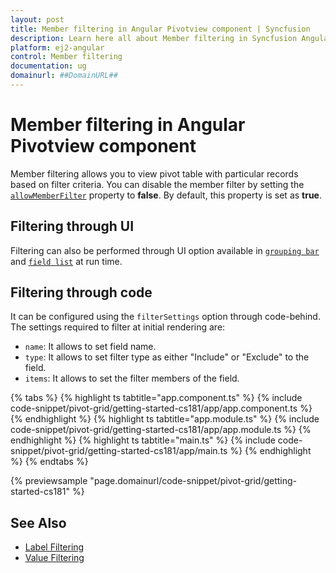 ```yaml
---
layout: post
title: Member filtering in Angular Pivotview component | Syncfusion
description: Learn here all about Member filtering in Syncfusion Angular Pivotview component of Syncfusion Essential JS 2 and more.
platform: ej2-angular
control: Member filtering 
documentation: ug
domainurl: ##DomainURL##
---
```


# Member filtering in Angular Pivotview component

Member filtering allows you to view pivot table with particular records based on filter criteria. You can disable the member filter by setting the [`allowMemberFilter`](https://ej2.syncfusion.com/angular/documentation/api/pivotview/dataSourceSettings/#allowmemberfilter) property to **false**. By default, this property is set as **true**.

## Filtering through UI

Filtering can also be performed through UI option available in [`grouping bar`](./grouping-bar) and [`field list`](./field-list) at run time.

## Filtering through code

It can be configured using the `filterSettings` option through code-behind. The settings required to filter at initial rendering are:
* `name`: It allows to set field name.
* `type`: It allows to set filter type as either "Include" or "Exclude" to the field.
* `items`: It allows to set the filter members of the field.

{% tabs %}
{% highlight ts tabtitle="app.component.ts" %}
{% include code-snippet/pivot-grid/getting-started-cs181/app/app.component.ts %}
{% endhighlight %}
{% highlight ts tabtitle="app.module.ts" %}
{% include code-snippet/pivot-grid/getting-started-cs181/app/app.module.ts %}
{% endhighlight %}
{% highlight ts tabtitle="main.ts" %}
{% include code-snippet/pivot-grid/getting-started-cs181/app/main.ts %}
{% endhighlight %}
{% endtabs %}
  
{% previewsample "page.domainurl/code-snippet/pivot-grid/getting-started-cs181" %}

## See Also

* [Label Filtering](./label-filtering)
* [Value Filtering](./value-filtering)